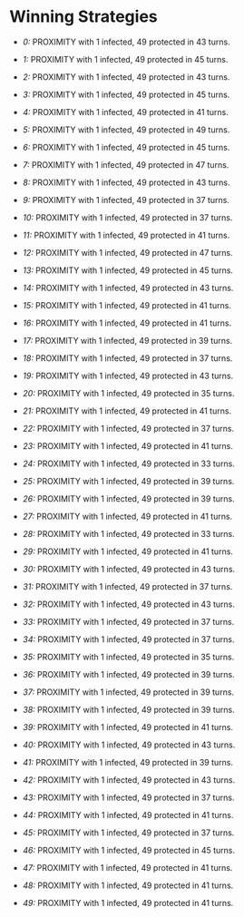 # Winning Strategies

* _0:_ PROXIMITY with 1 infected, 49 protected in 43 turns.


* _1:_ PROXIMITY with 1 infected, 49 protected in 45 turns.


* _2:_ PROXIMITY with 1 infected, 49 protected in 43 turns.


* _3:_ PROXIMITY with 1 infected, 49 protected in 45 turns.


* _4:_ PROXIMITY with 1 infected, 49 protected in 41 turns.


* _5:_ PROXIMITY with 1 infected, 49 protected in 49 turns.


* _6:_ PROXIMITY with 1 infected, 49 protected in 45 turns.


* _7:_ PROXIMITY with 1 infected, 49 protected in 47 turns.


* _8:_ PROXIMITY with 1 infected, 49 protected in 43 turns.


* _9:_ PROXIMITY with 1 infected, 49 protected in 37 turns.


* _10:_ PROXIMITY with 1 infected, 49 protected in 37 turns.


* _11:_ PROXIMITY with 1 infected, 49 protected in 41 turns.


* _12:_ PROXIMITY with 1 infected, 49 protected in 47 turns.


* _13:_ PROXIMITY with 1 infected, 49 protected in 45 turns.


* _14:_ PROXIMITY with 1 infected, 49 protected in 43 turns.


* _15:_ PROXIMITY with 1 infected, 49 protected in 41 turns.


* _16:_ PROXIMITY with 1 infected, 49 protected in 41 turns.


* _17:_ PROXIMITY with 1 infected, 49 protected in 39 turns.


* _18:_ PROXIMITY with 1 infected, 49 protected in 37 turns.


* _19:_ PROXIMITY with 1 infected, 49 protected in 43 turns.


* _20:_ PROXIMITY with 1 infected, 49 protected in 35 turns.


* _21:_ PROXIMITY with 1 infected, 49 protected in 41 turns.


* _22:_ PROXIMITY with 1 infected, 49 protected in 37 turns.


* _23:_ PROXIMITY with 1 infected, 49 protected in 41 turns.


* _24:_ PROXIMITY with 1 infected, 49 protected in 33 turns.


* _25:_ PROXIMITY with 1 infected, 49 protected in 39 turns.


* _26:_ PROXIMITY with 1 infected, 49 protected in 39 turns.


* _27:_ PROXIMITY with 1 infected, 49 protected in 41 turns.


* _28:_ PROXIMITY with 1 infected, 49 protected in 33 turns.


* _29:_ PROXIMITY with 1 infected, 49 protected in 41 turns.


* _30:_ PROXIMITY with 1 infected, 49 protected in 43 turns.


* _31:_ PROXIMITY with 1 infected, 49 protected in 37 turns.


* _32:_ PROXIMITY with 1 infected, 49 protected in 43 turns.


* _33:_ PROXIMITY with 1 infected, 49 protected in 37 turns.


* _34:_ PROXIMITY with 1 infected, 49 protected in 37 turns.


* _35:_ PROXIMITY with 1 infected, 49 protected in 35 turns.


* _36:_ PROXIMITY with 1 infected, 49 protected in 39 turns.


* _37:_ PROXIMITY with 1 infected, 49 protected in 39 turns.


* _38:_ PROXIMITY with 1 infected, 49 protected in 39 turns.


* _39:_ PROXIMITY with 1 infected, 49 protected in 41 turns.


* _40:_ PROXIMITY with 1 infected, 49 protected in 43 turns.


* _41:_ PROXIMITY with 1 infected, 49 protected in 39 turns.


* _42:_ PROXIMITY with 1 infected, 49 protected in 43 turns.


* _43:_ PROXIMITY with 1 infected, 49 protected in 37 turns.


* _44:_ PROXIMITY with 1 infected, 49 protected in 41 turns.


* _45:_ PROXIMITY with 1 infected, 49 protected in 37 turns.


* _46:_ PROXIMITY with 1 infected, 49 protected in 45 turns.


* _47:_ PROXIMITY with 1 infected, 49 protected in 41 turns.


* _48:_ PROXIMITY with 1 infected, 49 protected in 41 turns.


* _49:_ PROXIMITY with 1 infected, 49 protected in 41 turns.


